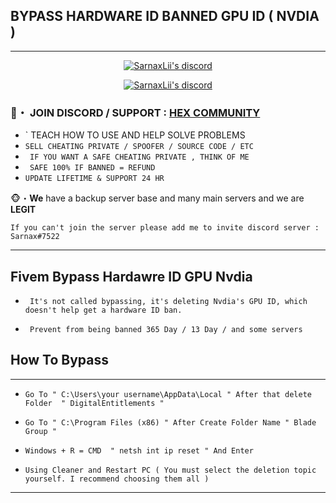 ## BYPASS HARDWARE ID BANNED GPU ID ( NVDIA )

***
  <p align="center">
    <a href="https://discord.com/users/943374631644045363">
        <img title="Sarnax discord" alt="SarnaxLii's discord" src="https://discord.c99.nl/widget/theme-3/943374631644045363.png"/>
    </a>
</p>

<p align="center">
    <a href="https://discord.gg/6ZdJwQ7Dmk">
        <img title="Sarnax discord" alt="SarnaxLii's discord" src="https://discordapp.com/api/guilds/928580076633739274/widget.png?style=banner2"/>
    </a>
</p>

### 📌・  JOIN DISCORD / SUPPORT : [HEX COMMUNITY](https://discord.gg/6ZdJwQ7Dmk) 

* ` TEACH HOW TO USE AND HELP SOLVE PROBLEMS
* ` SELL CHEATING PRIVATE / SPOOFER / SOURCE CODE / ETC `
* ` IF YOU WANT A SAFE CHEATING PRIVATE , THINK OF ME`
* ` SAFE 100% IF BANNED = REFUND`
* ` UPDATE LIFETIME & SUPPORT 24 HR `

🐵・**We** have a backup server base and many main servers and we are **LEGIT**
 ```sh-session
If you can't join the server please add me to invite discord server : Sarnax#7522
```          
***

## Fivem Bypass  Hardawre ID GPU Nvdia

* ` It's not called bypassing, it's deleting Nvdia's GPU ID, which doesn't help get a hardware ID ban.`

* ` Prevent from being banned 365 Day / 13 Day / and some servers`



##  How To Bypass 

***
* ` Go To " C:\Users\your username\AppData\Local " After that delete Folder  " DigitalEntitlements " `

* ` Go To " C:\Program Files (x86) " After Create Folder Name " Blade Group " `

* ` Windows + R = CMD  " netsh int ip reset " And Enter `

* ` Using Cleaner and Restart PC ( You must select the deletion topic yourself. I recommend choosing them all ) `
***



